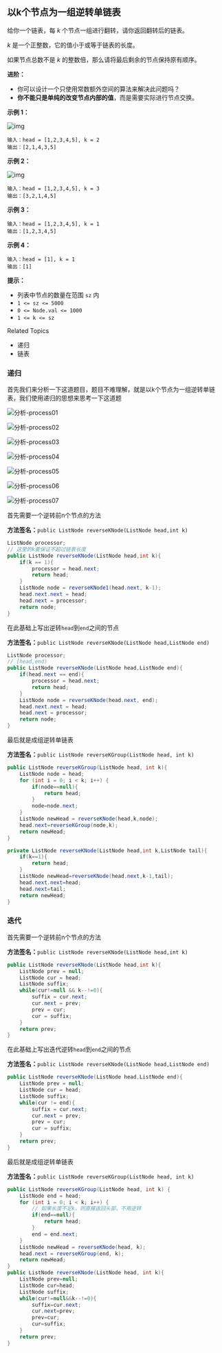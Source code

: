## 以k个节点为一组逆转单链表

给你一个链表，每 *k* 个节点一组进行翻转，请你返回翻转后的链表。

*k* 是一个正整数，它的值小于或等于链表的长度。

如果节点总数不是 *k* 的整数倍，那么请将最后剩余的节点保持原有顺序。

**进阶：**

- 你可以设计一个只使用常数额外空间的算法来解决此问题吗？
- **你不能只是单纯的改变节点内部的值**，而是需要实际进行节点交换。

**示例 1：**

![img](【25-Hard】以k个节点为一组逆转单链表/reverse_ex1.jpg)

```
输入：head = [1,2,3,4,5], k = 2
输出：[2,1,4,3,5]
```

**示例 2：**

![img](【25-Hard】以k个节点为一组逆转单链表/reverse_ex2.jpg)

```
输入：head = [1,2,3,4,5], k = 3
输出：[3,2,1,4,5]
```

**示例 3：**

```
输入：head = [1,2,3,4,5], k = 1
输出：[1,2,3,4,5]
```

**示例 4：**

```
输入：head = [1], k = 1
输出：[1]
```



**提示：**

- 列表中节点的数量在范围 `sz` 内
- `1 <= sz <= 5000`
- `0 <= Node.val <= 1000`
- `1 <= k <= sz`

Related Topics

* 递归
* 链表

### 递归

首先我们来分析一下这道题目，题目不难理解，就是以k个节点为一组逆转单链表，我们使用递归的思想来思考一下这道题

![分析-process01](【25-Hard】以k个节点为一组逆转单链表/分析-process01.png)

![分析-process02](【25-Hard】以k个节点为一组逆转单链表/分析-process02.png)

![分析-process03](【25-Hard】以k个节点为一组逆转单链表/分析-process03.png)

![分析-process04](【25-Hard】以k个节点为一组逆转单链表/分析-process04.png)

![分析-process05](【25-Hard】以k个节点为一组逆转单链表/分析-process05.png)

![分析-process06](【25-Hard】以k个节点为一组逆转单链表/分析-process06.png)

![分析-process07](【25-Hard】以k个节点为一组逆转单链表/分析-process07.png)

首先需要一个逆转前n个节点的方法

**方法签名：**`public ListNode reverseKNode(ListNode head,int k)`

```java
ListNode processor;
// 这里的k要保证不超过链表长度
public ListNode reverseKNode(ListNode head,int k){
    if(k == 1){
        processor = head.next;
        return head;
    }
    ListNode node = reverseKNode1(head.next, k-1);
    head.next.next = head;
    head.next = processor;
    return node;
}
```

在此基础上写出逆转`head`到`end`之间的节点

**方法签名：**`public ListNode reverseKNode(ListNode head,ListNode end)`

```java
ListNode processor;
// [head,end)
public ListNode reverseKNode(ListNode head,ListNode end){
    if(head.next == end){
        processor = head.next;
        return head;
    }
    ListNode node = reverseKNode(head.next, end);
    head.next.next = head;
    head.next = processor;
    return node;
}
```

最后就是成组逆转单链表

**方法签名：**`public ListNode reverseKGroup(ListNode head, int k)`

```java
public ListNode reverseKGroup(ListNode head, int k){
    ListNode node = head;
    for (int i = 0; i < k; i++) {
        if(node==null){
            return head;
        }
        node=node.next;
    }
    ListNode newHead = reverseKNode(head,k,node);
    head.next=reverseKGroup(node,k);
    return newHead;
}

private ListNode reverseKNode(ListNode head,int k,ListNode tail){
    if(k==1){
        return head;
    }
    ListNode newHead=reverseKNode(head.next,k-1,tail);
    head.next.next=head;
    head.next=tail;
    return newHead;
}
```

### 迭代

首先需要一个逆转前n个节点的方法

**方法签名：**`public ListNode reverseKNode(ListNode head,int k)`

```java
public ListNode reverseKNode(ListNode head,int k){
    ListNode prev = null;
    ListNode cur = head;
    ListNode suffix;
    while(cur!=null && k--!=0){
        suffix = cur.next;
        cur.next = prev;
        prev = cur;
        cur = suffix;
    }
    return prev;
}
```

在此基础上写出迭代逆转`head`到`end`之间的节点

**方法签名：**`public ListNode reverseKNode(ListNode head,ListNode end)`

```java
public ListNode reverseKNode(ListNode head,ListNode end){
    ListNode prev = null;
    ListNode cur = head;
    ListNode suffix;
    while(cur != end){
        suffix = cur.next;
        cur.next = prev;
        prev = cur;
        cur = suffix;
    }
    return prev;
}

```

最后就是成组逆转单链表

**方法签名：**`public ListNode reverseKGroup(ListNode head, int k)`

```java
public ListNode reverseKGroup(ListNode head, int k) {
    ListNode end = head;
    for (int i = 0; i < k; i++) {
        // 如果长度不足k，则直接返回头部，不用逆转
        if(end==null){
            return head;
        }
        end = end.next;
    }
    ListNode newHead = reverseKNode(head, k);
    head.next = reverseKGroup(end, k);
    return newHead;
}
public ListNode reverseKNode(ListNode head, int k){
    ListNode prev=null;
    ListNode cur=head;
    ListNode suffix;
    while(cur!=null&&k--!=0){
        suffix=cur.next;
        cur.next=prev;
        prev=cur;
        cur=suffix;
    }
    return prev;
}
```

